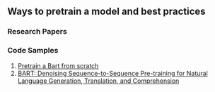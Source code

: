 ## Ways to pretrain a model and best practices

### Research Papers

### Code Samples
1. [Pretrain a Bart from scratch](https://github.com/HSaurabh0919/CTransformers/blob/main/Pretrain/Code/bart_pretrain.py)
2. [BART: Denoising Sequence-to-Sequence Pre-training for Natural
Language Generation, Translation, and Comprehension](https://arxiv.org/pdf/1910.13461.pdf)

